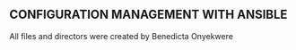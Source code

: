 ## **CONFIGURATION MANAGEMENT WITH ANSIBLE** 
All files and directors were created by Benedicta Onyekwere
